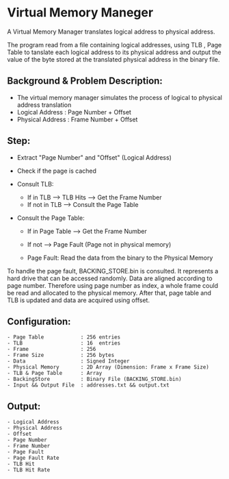 # Virtual Memory Maneger 

A Virtual Memory Manager translates logical address to physical address.

The program read from a file containing logical addresses, using TLB , Page Table to tanslate each logical address to its physical address and output the value of the byte stored at the translated physical address in the binary file.

## Background & Problem Description: 
- The virtual memory manager simulates the process of logical to physical address translation
- Logical Address  : Page Number  +  Offset
- Physical Address : Frame Number +  Offset 

## Step: 
- Extract "Page Number" and "Offset" (Logical Address)
- Check if the page is cached 
- Consult TLB: 
    - If in TLB         --> TLB Hits --> Get the Frame Number
    - If not in TLB     --> Consult the Page Table

- Consult the Page Table: 
    - If in Page Table  --> Get the Frame Number
    - If not            --> Page Fault (Page not in physical memory)

    - Page Fault: Read the data from the binary to the Physical Memory



To handle the page fault, BACKING_STORE.bin is consulted. It represents a hard drive that can be accessed randomly. Data are aligned according to page number. Therefore using page number as index, a whole frame could be read and allocated to the physical memory. After that, page table and TLB is updated and data are acquired using offset.


## Configuration: 
    - Page Table            : 256 entries
    - TLB                   : 16  entries
    - Frame                 : 256  
    - Frame Size            : 256 bytes
    - Data                  : Signed Integer
    - Physical Memory       : 2D Array (Dimension: Frame x Frame Size)
    - TLB & Page Table      : Array 
    - BackingStore          : Binary File (BACKING_STORE.bin)
    - Input && Output File  : addresses.txt && output.txt

## Output: 
    - Logical Address
    - Physical Address
    - Offset
    - Page Number 
    - Frame Number
    - Page Fault
    - Page Fault Rate 
    - TLB Hit 
    - TLB Hit Rate